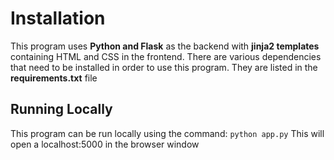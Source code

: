 # Installation

This program uses **Python and Flask** as the backend with **jinja2 templates** containing HTML and CSS in the frontend. There are various dependencies that need to be installed in order to use this program. They are listed in the **requirements.txt** file

## Running Locally
This program can be run locally using the command: `python app.py`
This will open a localhost:5000 in the browser window

  

